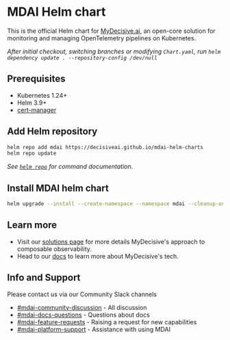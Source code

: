 # MDAI Helm chart

This is the official Helm chart for [MyDecisive.ai](https://www.mydecisive.ai/), an open-core solution for monitoring and managing OpenTelemetry pipelines on Kubernetes.

_After initial checkout, switching branches or modifying `Chart.yaml`, run `helm dependency update . --repository-config /dev/null`_

## Prerequisites
- Kubernetes 1.24+
- Helm 3.9+
- [cert-manager](https://cert-manager.io/docs/)

## Add Helm repository
```bash
helm repo add mdai https://decisiveai.github.io/mdai-helm-charts
helm repo update
```
_See [`helm repo`](https://helm.sh/docs/helm/helm_repo/) for command documentation._

## Install MDAI helm chart
```bash
helm upgrade --install --create-namespace --namespace mdai --cleanup-on-fail --wait-for-jobs mdai mdai/mdai-hub
```

## Learn more

* Visit our [solutions page](https://www.mydecisive.ai/solutions) for more details MyDecisive's approach to composable observability.
* Head to our [docs](https://docs.mydecisive.ai/) to learn more about MyDecisive's tech.

## Info and Support

Please contact us via our Community Slack channels

* [#mdai-community-discussion](https://mydecisivecommunity.slack.com/archives/C08LE3DJ877) - All discussion
* [#mdai-docs-questions](https://mydecisivecommunity.slack.com/archives/C090KU6F679) - Questions about docs
* [#mdai-feature-requests](https://mydecisivecommunity.slack.com/archives/C090UH3JYNS) - Raising a request for new capabilities
* [#mdai-platform-support](https://mydecisivecommunity.slack.com/archives/C090KU1MB6K) - Assistance with using MDAI
